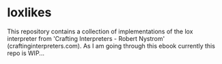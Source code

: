 # loxlikes
This repository contains a collection of implementations of the lox interpreter from 'Crafting Interpreters - Robert Nystrom' (craftinginterpreters.com). As I am going through this ebook currently this repo is WIP...
